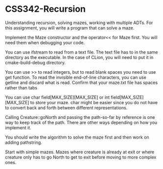 # CSS342-Recursion
Understanding recursion, solving mazes, working with multiple ADTs.
For this assignment, you will write a program that can solve a maze.

Implement the Maze constructor and the ​operator<<​ for Maze first. 
You will need them when debugging your code.

You can use ​ifstream​ to read from a text file. The text file has 
to in the same directory as the executable. In the case of CLion, 
you will need to put it in cmake-build-debug directory.

You can use ​>>​ to read integers, but to read blank spaces you need 
to use ​get function. To read the invisible end-of-line characters, 
you can use ​getline​ and discard what is read.
Confirm that your maze.txt file has spaces rather than tabs

You can use ​char field[MAX_SIZE][MAX_SIZE]​ or ​int
field[MAX_SIZE][MAX_SIZE]​ to store your maze. ​char​ might be easier
since you do not have to convert back and forth between different representations.

Calling ​Creature::goNorth ​and passing the path-so-far by 
reference is one way to keep track of the path. There are other ways
depending on how you implement it.

You should write the algorithm to solve the maze first and 
then work on adding pathstring.

Start with simple mazes. Mazes where creature is already 
at exit or where creature only has to go North to get to exit 
before moving to more complex ones.

